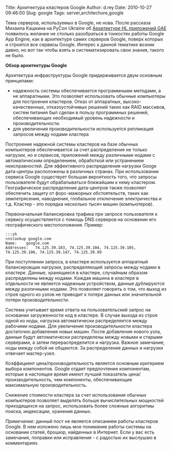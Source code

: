 Title: Архитектура кластеров Google
Author: d.rey
Date: 2010-10-27 09:46:00
Slug: google
Tags: server,architechure,google

Тема серверов, используемых в Google, не нова. После рассказа Михаила Кашкина на PyCon Ukraine об [Архитектуре HL приложений GAE](http://www.scribd.com/doc/39999753/%D0%A1%D0%BB%D0%B0%D0%B9%D0%B4%D1%8B-%D0%B4%D0%BE%D0%BA%D0%BB%D0%B0%D0%B4%D0%B0-Pycon-2010-%D0%9A%D0%B8%D0%B5%D0%B2) появилось желание не столько разобраться в тонкостях работы Google App Engine, как в архитектуре самих серверов Google, поверх которых и строятся все сервисы Google. Интерес к данной тематике возник давно, но вот так чтобы взять и систематизировать свои знания, такого не было. 

**Обзор архитектуры Google**

Архитектура инфраструктуры Google  придерживается двум основным принципами: 

- надежность системы обеспечивается программными методами, а не аппаратными. Это позволяет использовать обычные компьютеры для построения кластеров. Отказ от аппаратных, высоко-качественных, отказоустойчивых решений таких как RAID массивов, систем питания был сделан в пользу программных решений, обеспечивающих необходимый уровень надежности и производительности.
- для увеличения производительности используется репликация запросов между нодами кластера

Построение надежной системы кластеров на базе обычных компьютеров обеспечивается за счет распределения не только нагрузки, но и сервисов, приложений между различными нодами с автоматическим определением, обработкой или устранением неисправностей. Для эффективного распределения нагрузки Googe  дата-центры расположены в различных странах. При использовании сервиса Google существует большая вероятность того, что запросы пользователя будут обрабатываться ближайшим к нему кластером. Географическое распределение дата-центров также позволяет обеспечить защиту от форс-мажорных обстоятельств, таких как землетрясения, наводнения, глобальное отключение электричества и т.д. Кластер - это порядка несколько тысяч машин (компьютеров).

Первоначальная балансировка трафика при запросе пользователя к сервису осуществляется с помощь DNS серверов на основании его географического местоположения. Пример:

    :::sh
    >nslookup google.com
    Name:    google.com
    Addresses:   74.125.39.103, 74.125.39.104, 74.125.39.105, 
    74.125.39.106, 74.125.39.147, 74.125.39.99

При поступлении запроса, в кластере используется аппаратный балансировщик нагрузки, распределяющий запросы между нодами в кластере. Данные, хранящиеся в кластере, случайным образом распределены между нодами. Каждая машина в кластере в отдельности не является надежным устройством, данные дублируются между различными нодами. Это позволяет говорить о том, что выход из строя одного из узлов не приводит к потере данных или значительной потери производительности.

Система учитывает время ответа на пользовательский запрос на основании загруженности нод в кластере. В случае выхода из строя одной из ноды, нагрузка автоматически распределяется между рабочими нодами. Для увеличения производительности кластера достаточно добавления новых машин. После добавления нового узла, данные будут автоматически распределены между новыми и старыми серверами, а затем перераспределится и нагрузка. Важное замечание, ноды между собой не общаются. За распределение данных и нагрузки отвечает мастер-узел. 

Коэффициент цена/производительность является основным критерием выбора компонентов. Google отдает предпочтение компонентам, которые в настоящее время имеют лучший показатель цена/производительность, чем компоненты, обеспечивающие максимальную производительность.

Снижение стоимости кластера за счет использования обычных компьютеров позволяет выделять больше вычислительных мощностей приходящихся на запрос, использовать более сложные алгоритмы поиска, индексации, хранения данных.

*Примечание*: данный пост не является описанием работы кластеров Google. В нем изложено лишь мое понимание работы системы на основании статей, брошюр, найденных в Интернет. Если у вас есть замечания, поправки или исправления - с радостью их выслушаю в комментариях.


